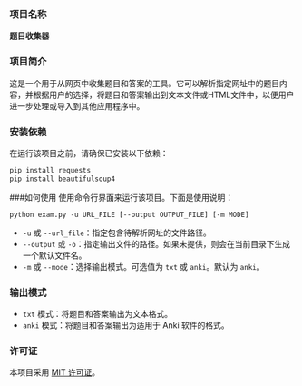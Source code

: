 ### 项目名称

**题目收集器**

### 项目简介

这是一个用于从网页中收集题目和答案的工具。它可以解析指定网址中的题目内容，并根据用户的选择，将题目和答案输出到文本文件或HTML文件中，以便用户进一步处理或导入到其他应用程序中。

### 安装依赖

在运行该项目之前，请确保已安装以下依赖：

```bash
pip install requests
pip install beautifulsoup4
```

###如何使用
使用命令行界面来运行该项目。下面是使用说明：

```
python exam.py -u URL_FILE [--output OUTPUT_FILE] [-m MODE]
```
- `-u` 或 `--url_file`：指定包含待解析网址的文件路径。
- `--output` 或 `-o`：指定输出文件的路径。如果未提供，则会在当前目录下生成一个默认文件名。
- `-m` 或 `--mode`：选择输出模式。可选值为 `txt` 或 `anki`。默认为 `anki`。

### 输出模式

- `txt` 模式：将题目和答案输出为文本格式。
- `anki` 模式：将题目和答案输出为适用于 Anki 软件的格式。

### 许可证

本项目采用 [MIT 许可证](https://opensource.org/licenses/MIT)。
